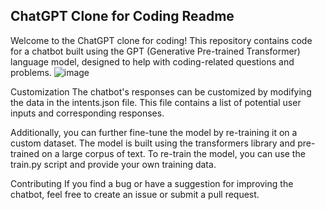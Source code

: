 ## ChatGPT Clone for Coding Readme
Welcome to the ChatGPT clone for coding! This repository contains code for a chatbot built using the GPT (Generative Pre-trained Transformer) language model, designed to help with coding-related questions and problems.
![image](https://user-images.githubusercontent.com/104521101/220390610-d1f33c19-79dd-4896-9ebb-82606e79c35b.png)

Customization
The chatbot's responses can be customized by modifying the data in the intents.json file. This file contains a list of potential user inputs and corresponding responses.

Additionally, you can further fine-tune the model by re-training it on a custom dataset. The model is built using the transformers library and pre-trained on a large corpus of text. To re-train the model, you can use the train.py script and provide your own training data.

Contributing
If you find a bug or have a suggestion for improving the chatbot, feel free to create an issue or submit a pull request.



